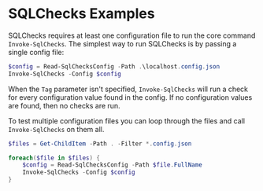 # SQLChecks Examples

SQLChecks requires at least one configuration file to run the core command `Invoke-SqlChecks`.  The simplest way to run SQLChecks is by passing a single config file:

```powershell
$config = Read-SqlChecksConfig -Path .\localhost.config.json
Invoke-SqlChecks -Config $config
```

When the `Tag` parameter isn't specified, `Invoke-SqlChecks` will run a check for every configuration value found in the config.  If no configuration values are found, then no checks are run.

To test multiple configuration files you can loop through the files and call `Invoke-SqlChecks` on them all.

```powershell
$files = Get-ChildItem -Path . -Filter *.config.json

foreach($file in $files) {
    $config = Read-SqlChecksConfig -Path $file.FullName
    Invoke-SqlChecks -Config $config
}
```